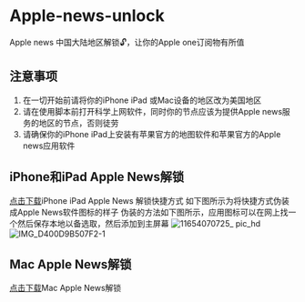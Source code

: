 # Apple-news-unlock
Apple news 中国大陆地区解锁🔓，让你的Apple one订阅物有所值
## 注意事项
1. 在一切开始前请将你的iPhone iPad 或Mac设备的地区改为美国地区
2. 请在使用脚本前打开科学上网软件，同时你的节点应该为提供Apple news服务的地区的节点，否则徒劳
3. 请确保你的iPhone iPad上安装有苹果官方的地图软件和苹果官方的Apple news应用软件
## iPhone和iPad Apple News解锁
[点击下载](https://www.icloud.com/shortcuts/269d39c48095452b8c80ae7279e8386c)iPhone iPad Apple News 解锁快捷方式
如下图所示为将快捷方式伪装成Apple News软件图标的样子
伪装的方法如下图所示，应用图标可以在网上找一个然后保存本地以备选取，然后添加到主屏幕
![11654070725_ pic_hd](https://user-images.githubusercontent.com/77945509/171357611-d6700da1-b8a0-4cfb-a6df-ab8dba578d07.jpg)
![IMG_D400D9B507F2-1](https://user-images.githubusercontent.com/77945509/171354568-81fb0fb7-ab9e-47ab-abeb-a34bff4c04fe.jpeg)
## Mac Apple News解锁
[点击下载](https://www.icloud.com/shortcuts/7cf89f7922cf45e6b9dd97df5021c024)Mac Apple News解锁
